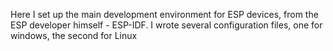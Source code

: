 Here I set up the main development environment for ESP devices, from the ESP developer himself - ESP-IDF.
I wrote several configuration files, one for windows, the second for Linux